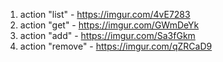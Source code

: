 1. action "list" - https://imgur.com/4vE7283
2. action "get" - https://imgur.com/GWmDeYk
3. action "add" - https://imgur.com/Sa3fGkm
4. action "remove" - https://imgur.com/qZRCaD9
